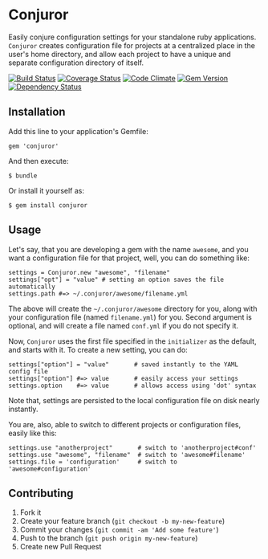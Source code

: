 # Conjuror

Easily conjure configuration settings for your standalone ruby applications.
`Conjuror` creates configuration file for projects at a centralized place in the
user's home directory, and allow each project to have a unique and separate
configuration directory of itself.

[![Build Status](https://travis-ci.org/nikhgupta/conjuror.png?branch=develop)](https://travis-ci.org/nikhgupta/conjuror)
[![Coverage Status](https://coveralls.io/repos/nikhgupta/conjuror/badge.png)](https://coveralls.io/r/nikhgupta/conjuror)
[![Code Climate](https://codeclimate.com/github/nikhgupta/conjuror.png)](https://codeclimate.com/github/nikhgupta/conjuror)
[![Gem Version](https://badge.fury.io/rb/conjuror.png)](http://badge.fury.io/rb/conjuror)
[![Dependency Status](https://gemnasium.com/nikhgupta/conjuror.png)](https://gemnasium.com/nikhgupta/conjuror)

## Installation

Add this line to your application's Gemfile:

    gem 'conjuror'

And then execute:

    $ bundle

Or install it yourself as:

    $ gem install conjuror

## Usage

Let's say, that you are developing a gem with the name `awesome`, and you want
a configuration file for that project, well, you can do something like:

	settings = Conjuror.new "awesome", "filename"
	settings["opt"] = "value" # setting an option saves the file automatically
	settings.path #=> ~/.conjuror/awesome/filename.yml
	
The above will create the `~/.conjuror/awesome` directory for you, along with
your configuration file (named `filename.yml`) for you. Second argument is
optional, and will create a file named `conf.yml` if you do not specify it.

Now, `Conjuror` uses the first file specified in the `initializer` as the
default, and starts with it. To create a new setting, you can do:

	settings["option"] = "value"       # saved instantly to the YAML config file
	settings["option"] #=> value       # easily access your settings
	settings.option	   #=> value       # allows access using 'dot' syntax

Note that, settings are persisted to the local configuration file on disk nearly
instantly.

You are, also, able to switch to different projects or configuration files,
easily like this:

	settings.use "anotherproject"       # switch to 'anotherproject#conf'
	settings.use "awesome", "filename"  # switch to 'awesome#filename'
	settings.file = 'configuration'     # switch to 'awesome#configuration'

## Contributing

1. Fork it
2. Create your feature branch (`git checkout -b my-new-feature`)
3. Commit your changes (`git commit -am 'Add some feature'`)
4. Push to the branch (`git push origin my-new-feature`)
5. Create new Pull Request
